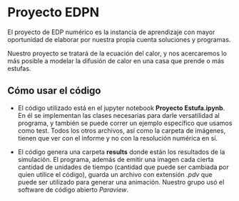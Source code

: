 # Proyecto EDPN
El proyecto de EDP numérico es la instancia de aprendizaje con mayor oportunidad de elaborar por nuestra propia cuenta soluciones y programas.

Nuestro proyecto se tratará de la ecuación del calor, y nos acercaremos lo más posible a modelar la difusión de calor en una casa que prende o más estufas.

## Cómo usar el código

* El código utilizado está en el jupyter notebook **Proyecto Estufa.ipynb**. En él se implementan las clases necesarias para darle versatilidad al programa, y también se puede correr un ejemplo específico que usamos como test. Todos los otros archivos, así como la carpeta de imágenes, tienen que ver con el informe y no con la resolución numérica en sí.

* El código genera una carpeta **results** donde están los resultados de la simulación. El programa, además de emitir una imagen cada cierta cantidad de unidades de tiempo (cantidad que puede ser cambiada por quien utilice el código), guarda un archivo con extensión _.pdv_ que puede ser utilizado para generar una animación. Nuestro grupo usó el software de código abierto _Paraview_. 
